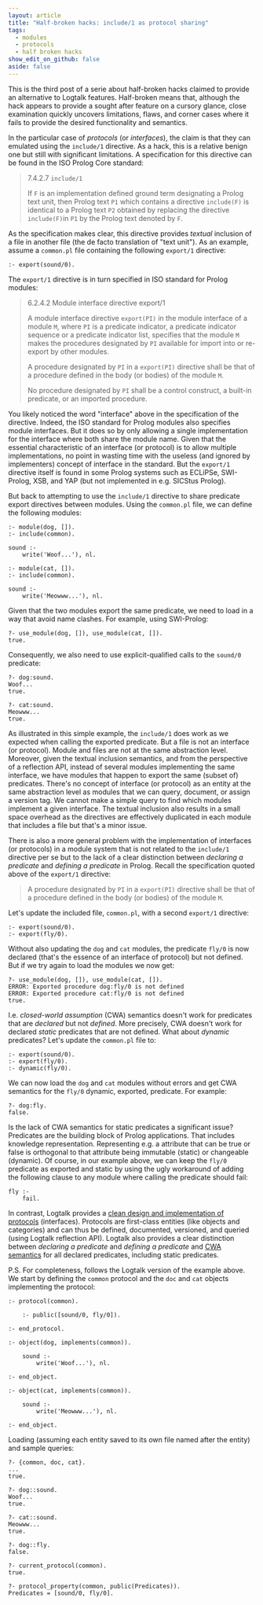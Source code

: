 ```yaml
---
layout: article
title: "Half-broken hacks: include/1 as protocol sharing"
tags:
  - modules
  - protocols
  - half broken hacks
show_edit_on_github: false
aside: false
---
```


This is the third post of a serie about half-broken hacks claimed to provide an alternative to Logtalk features. Half-broken means that, although the hack appears to provide a sought after feature on a cursory glance, close examination quickly uncovers limitations, flaws, and corner cases where it fails to provide the desired functionality and semantics.

In the particular case of *protocols* (or *interfaces*), the claim is that they can emulated using the `include/1` directive. As a hack, this is a relative benign one but still with significant limitations. A specification for this directive can be found in the ISO Prolog Core standard:

> 7.4.2.7 `include/1`
> 
> If `F` is an implementation defined ground term designating
> a Prolog text unit, then Prolog text `P1` which contains
> a directive `include(F)` is identical to a Prolog text `P2`
> obtained by replacing the directive `include(F)`in `P1` by
> the Prolog text denoted by `F`.

As the specification makes clear, this directive provides *textual* inclusion of a file in another file (the de facto translation of "text unit"). As an example, assume a `common.pl` file containing the following `export/1` directive:

```logtalk
:- export(sound/0).
```

The `export/1` directive is in turn specified in ISO standard for Prolog modules:

> 6.2.4.2 Module interface directive export/1
> 
> A module interface directive `export(PI)` in the module
> interface of a module `M`, where `PI` is a predicate indicator,
> a predicate indicator sequence or a predicate indicator list,
> specifies that the module `M` makes the procedures designated by
> `PI` available for import into or re-export by other modules.
> 
> A procedure designated by `PI` in a `export(PI)` directive
> shall be that of a procedure defined in the body (or bodies) of
> the module `M`.
>
>No procedure designated by `PI` shall be a control construct, a
>built-in predicate, or an imported procedure.

You likely noticed the word "interface" above in the specification of the directive. Indeed, the ISO standard for Prolog modules also specifies module interfaces. But it does so by only allowing a single implementation for the interface where both share the module name. Given that the essential characteristic of an interface (or protocol) is to allow multiple implementations, no point in wasting time with the useless (and ignored by implementers) concept of interface in the standard. But the `export/1` directive itself is found in some Prolog systems such as ECLiPSe, SWI-Prolog, XSB, and YAP (but not implemented in e.g. SICStus Prolog).

But back to attempting to use the `include/1` directive to share predicate export directives between modules. Using the `common.pl` file, we can define the following modules:

```logtalk
:- module(dog, []).
:- include(common).

sound :-
    write('Woof...'), nl.
```

```logtalk
:- module(cat, []).
:- include(common).

sound :-
    write('Meowww...'), nl.
```

Given that the two modules export the same predicate, we need to load in a way that avoid name clashes. For example, using SWI-Prolog:

```text
?- use_module(dog, []), use_module(cat, []).
true.
```

Consequently, we also need to use explicit-qualified calls to the `sound/0` predicate:

```text
?- dog:sound.
Woof...
true.

?- cat:sound.
Meowww...
true.
```

As illustrated in this simple example, the `include/1` does work as we expected when calling the exported predicate. But a file is not an interface (or protocol). Module and files are not at the same abstraction level. Moreover, given the textual inclusion semantics, and from the perspective of a reflection API, instead of several modules implementing the same interface, we have modules that happen to export the same (subset of) predicates. There's no concept of interface (or protocol) as an entity at the same abstraction level as modules that we can query, document, or assign a version tag. We cannot make a simple query to find which modules implement a given interface. The textual inclusion also results in a small space overhead as the directives are effectively duplicated in each module that includes a file but that's a minor issue.

There is also a more general problem with the implementation of interfaces (or protocols) in a module system that is not related to the `include/1` directive per se but to the lack of a clear distinction between *declaring a predicate* and *defining a predicate* in Prolog. Recall the specification quoted above of the `export/1` directive:

> A procedure designated by `PI` in a `export(PI)` directive
> shall be that of a procedure defined in the body (or bodies) of
> the module `M`.

Let's update the included file, `common.pl`, with a second `export/1` directive:

```logtalk
:- export(sound/0).
:- export(fly/0).
```

Without also updating the `dog` and `cat` modules, the predicate `fly/0` is now declared (that's the essence of an interface of protocol) but not defined. But if we try again to load the modules we now get:

```text
?- use_module(dog, []), use_module(cat, []).
ERROR: Exported procedure dog:fly/0 is not defined
ERROR: Exported procedure cat:fly/0 is not defined
true.
```

I.e. *closed-world assumption* (CWA) semantics doesn't work for predicates that are *declared* but not *defined*. More precisely, CWA doesn't work for declared *static* predicates that are not defined. What about *dynamic* predicates? Let's update the `common.pl` file to:

```logtalk
:- export(sound/0).
:- export(fly/0).
:- dynamic(fly/0).
```

We can now load the `dog` and `cat` modules without errors and get CWA semantics for the `fly/0` dynamic, exported, predicate. For example:

```text
?- dog:fly.
false.
```

Is the lack of CWA semantics for static predicates a significant issue? Predicates are the building block of Prolog 
applications. That includes knowledge representation. Representing e.g. a attribute that can be true or false is orthogonal to that attribute being immutable (static) or changeable (dynamic). Of course, in our example above, we can keep the `fly/0` predicate as exported and static by using the ugly workaround of adding the following clause to any module where calling the predicate should fail:

```logtalk
fly :-
    fail.
```

In contrast, Logtalk provides a [clean design and implementation of protocols](https://logtalk.org/manuals/userman/protocols.html) (interfaces). Protocols are first-class entities (like objects and categories) and can thus be defined, documented, versioned, and queried (using Logtalk reflection API). Logtalk also provides a clear distinction between *declaring a predicate* and *defining a predicate* and [CWA semantics](https://logtalk.org/manuals/glossary.html#term-closed-world-assumption) for all declared predicates, including static predicates.

P.S. For completeness, follows the Logtalk version of the example above. We start by defining the `common` protocol and the `doc` and `cat` objects implementing the protocol:

```logtalk
:- protocol(common).

    :- public([sound/0, fly/0]).

:- end_protocol.
```

```logtalk
:- object(dog, implements(common)).

    sound :-
        write('Woof...'), nl.

:- end_object.
```

```logtalk
:- object(cat, implements(common)).

    sound :-
        write('Meowww...'), nl.

:- end_object.
```

Loading (assuming each entity saved to its own file named after the entity) and sample queries:

```text
?- {common, doc, cat}.
...
true.

?- dog::sound.
Woof...
true.

?- cat::sound.
Meowww...
true.

?- dog::fly.
false.

?- current_protocol(common).
true.

?- protocol_property(common, public(Predicates)).
Predicates = [sound/0, fly/0].
```
